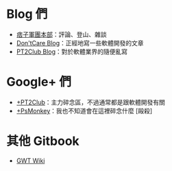 Blog 們
=======

* [痞子軍團本部]：評論、登山、雜談
* [Don'tCare Blog]：正經地寫一些軟體開發的文章
* [PT2Club Blog]：對於軟體業界的隨便亂寫


[痞子軍團本部]: http://blog.psmonkey.org
[Don'tCare Blog]: http://blog.dontcareabout.us
[PT2Club Blog]: http://pt2club.blogspot.com


Google+ 們
==========

* [+PT2Club]：主力碎念區，不過通常都是跟軟體開發有關
* [+PsMonkey]：我也不知道會在這裡碎念什麼 [毆殺]


[+PT2Club]: https://plus.google.com/u/0/117968090982719732361/about
[+PsMonkey]: https://plus.google.com/u/0/113687460021382076877/about


其他 Gitbook
============

* [GWT Wiki](http://gwt.dontcareabout.us/)

